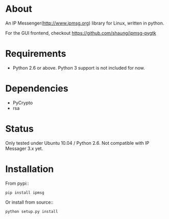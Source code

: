 About
=====
An IP Messenger(http://www.ipmsg.org) library for Linux, written in python.

For the GUI frontend, checkout https://github.com/shaung/ipmsg-pygtk

Requirements
============
 * Python 2.6 or above. Python 3 support is not included for now.


Dependencies
============
 * PyCrypto
 * rsa

Status
======
Only tested under Ubuntu 10.04 / Python 2.6.
Not compatible with IP Messager 3.x yet.

Installation
============

From pypi::

    pip install ipmsg
    
Or install from source::

    python setup.py install

